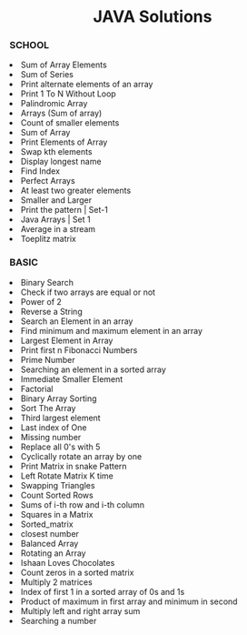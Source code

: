 
<h1 align="center">JAVA Solutions</h1>
 
### SCHOOL
<li>Sum of Array Elements</li>
<li>Sum of Series</li>
<li>Print alternate elements of an array</li>
<li>Print 1 To N Without Loop</li>
<li>Palindromic Array</li>
<li>Arrays (Sum of array)</li>
<li>Count of smaller elements</li>
<li>Sum of Array</li>
<li>Print Elements of Array</li>
<li>Swap kth elements</li>
<li>Display longest name</li>
<li>Find Index</li>
<li>Perfect Arrays</li>
<li>At least two greater elements</li>
<li>Smaller and Larger</li>
<li>Print the pattern | Set-1</li>
<li>Java Arrays | Set 1</li>
<li>Average in a stream</li>
<li>Toeplitz matrix</li>

### BASIC
<li>Binary Search</li>
<li>Check if two arrays are equal or not</li>
<li>Power of 2</li>
<li>Reverse a String</li>
<li>Search an Element in an array</li>
<li>Find minimum and maximum element in an array</li>
<li>Largest Element in Array</li>
<li>Print first n Fibonacci Numbers</li>
<li>Prime Number</li>
<li>Searching an element in a sorted array</li>
<li>Immediate Smaller Element</li>
<li>Factorial</li>
<li>Binary Array Sorting</li>
<li>Sort The Array</li>
<li>Third largest element</li>
<li>Last index of One</li>
<li>Missing number</li>
<li>Replace all 0's with 5</li>
<li>Cyclically rotate an array by one</li>
<li>Print Matrix in snake Pattern</li>
<li>Left Rotate Matrix K time</li>
<li>Swapping Triangles</li>
<li>Count Sorted Rows</li>
<li>Sums of i-th row and i-th column</li>
<li>Squares in a Matrix</li>
<li>Sorted_matrix</li>
<li>closest number</li>
<li>Balanced Array</li>
<li>Rotating an Array</li>
<li>Ishaan Loves Chocolates</li>
<li>Count zeros in a sorted matrix</li>
<li>Multiply 2 matrices</li>
<li>Index of first 1 in a sorted array of 0s and 1s</li>
<li>Product of maximum in first array and minimum in second</li>
<li>Multiply left and right array sum</li>
<li>Searching a number</li>